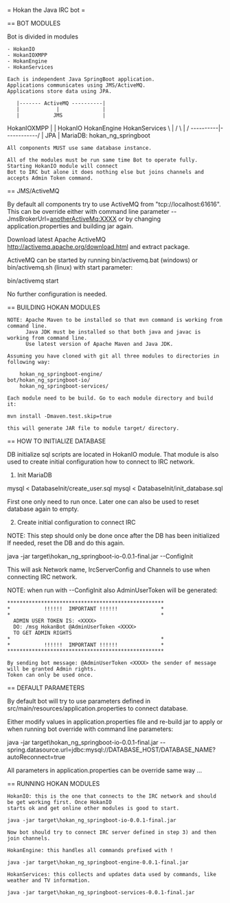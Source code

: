 = Hokan the Java IRC bot =

 == BOT MODULES

   Bot is divided in modules

    - HokanIO
    - HokanIOXMPP
    - HokanEngine
    - HokanServices

    Each is independent Java SpringBoot application.
    Applications communicates using JMS/ActiveMQ.
    Applications store data using JPA.

       |------- ActiveMQ ----------|
       |            |              |
       |           JMS             |
  HokanIOXMPP       |              |
    HokanIO    HokanEngine    HokanServices
       \            |              /
        \           |             /
         \----------|------------/
                    |
                   JPA
                    |
        MariaDB: hokan_ng_springboot

    All components MUST use same database instance.

    All of the modules must be run same time Bot to operate fully. Starting HokanIO module will connect
    Bot to IRC but alone it does nothing else but joins channels and accepts Admin Token command.

 == JMS/ActiveMQ

   By default all components try to use ActiveMQ from "tcp://localhost:61616". This can be override either
   with command line parameter --JmsBrokerUrl=<anotherActiveMq:XXXX> or by changing application.properties
   and building jar again.

   Download latest Apache ActiveMQ http://activemq.apache.org/download.html and extract package.

   ActiveMQ can be started by running bin/activemq.bat (windows) or bin/activemq.sh (linux) with start parameter:

   bin/activemq start

   No further configuration is needed.

 == BUILDING HOKAN MODULES

    NOTE: Apache Maven to be installed so that mvn command is working from command line.
          Java JDK must be installed so that both java and javac is working from command line.
          Use latest version of Apache Maven and Java JDK.

    Assuming you have cloned with git all three modules to directories in following way:

        hokan_ng_springboot-engine/
    bot/hokan_ng_springboot-io/
        hokan_ng_springboot-services/

    Each module need to be build. Go to each module directory and build it:

    mvn install -Dmaven.test.skip=true

    this will generate JAR file to module target/ directory.

 == HOW TO INITIALIZE DATABASE

  DB initialize sql scripts are located in HokanIO module. That module is also used to create
  initial configuration how to connect to IRC network.

  1) Init MariaDB

   mysql < DatabaseInit/create_user.sql
   mysql < DatabaseInit/init_database.sql

   First one only need to run once.
   Later one can also be used to reset database again to empty.

  2) Create initial configuration to connect IRC

   NOTE: This step should only be done once after the DB has been initialized
         If needed, reset the DB and do this again.

   java -jar target\hokan_ng_springboot-io-0.0.1-final.jar --ConfigInit

   This will ask Network name, IrcServerConfig and Channels to use when connecting IRC network.

   NOTE: when run with --ConfigInit also AdminUserToken will be generated:

    ***************************************************
    *           !!!!!!  IMPORTANT !!!!!!              *
    *                                                 *
      ADMIN USER TOKEN IS: <XXXX>
      DO: /msg HokanBot @AdminUserToken <XXXX>
      TO GET ADMIN RIGHTS
    *                                                 *
    *           !!!!!!  IMPORTANT !!!!!!              *
    ***************************************************

    By sending bot message: @AdminUserToken <XXXX> the sender of message will be granted Admin rights.
    Token can only be used once.

 == DEFAULT PARAMETERS

   By default bot will try to use parameters defined in src/main/resources/application.properties
   to connect database.

   Either modify values in application.properties file and re-build jar to apply or when running bot
   override with command line parameters:

   java -jar target\hokan_ng_springboot-io-0.0.1-final.jar --spring.datasource.url=jdbc:mysql://DATABASE_HOST/DATABASE_NAME?autoReconnect=true

   All parameters in application.properties can be override same way ...

 == RUNNING HOKAN MODULES

    HokanIO: this is the one that connects to the IRC network and should be get working first. Once HokanIO
    starts ok and get online other modules is good to start.

    java -jar target\hokan_ng_springboot-io-0.0.1-final.jar

    Now bot should try to connect IRC server defined in step 3) and then join channels.

    HokanEngine: this handles all commands prefixed with !

    java -jar target\hokan_ng_springboot-engine-0.0.1-final.jar

    HokanServices: this collects and updates data used by commands, like weather and TV information.

    java -jar target\hokan_ng_springboot-services-0.0.1-final.jar


